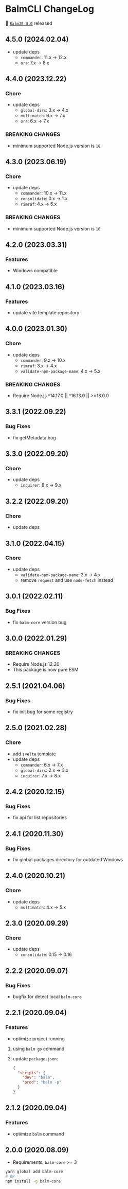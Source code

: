 # BalmCLI ChangeLog

:tada: [`BalmJS 3.0`](https://balm.js.org/) released

## 4.5.0 (2024.02.04)

- update deps
  - `commander`: 11.x -> 12.x
  - `ora`: 7.x -> 8.x

## 4.4.0 (2023.12.22)

### Chore

- update deps
  - `global-dirs`: 3.x -> 4.x
  - `multimatch`: 6.x -> 7.x
  - `ora`: 6.x -> 7.x

### BREAKING CHANGES

- minimum supported Node.js version is `18`

## 4.3.0 (2023.06.19)

### Chore

- update deps
  - `commander`: 10.x -> 11.x
  - `consolidate`: 0.x -> 1.x
  - `rimraf`: 4.x -> 5.x

### BREAKING CHANGES

- minimum supported Node.js version is `16`

## 4.2.0 (2023.03.31)

### Features

- Windows compatible

## 4.1.0 (2023.03.16)

### Features

- update vite template repository

## 4.0.0 (2023.01.30)

### Chore

- update deps
  - `commander`: 9.x -> 10.x
  - `rimraf`: 3.x -> 4.x
  - `validate-npm-package-name`: 4.x -> 5.x

### BREAKING CHANGES

- Require Node.js ^14.17.0 || ^16.13.0 || >=18.0.0

## 3.3.1 (2022.09.22)

### Bug Fixes

- fix getMetadata bug

## 3.3.0 (2022.09.20)

### Chore

- update deps
  - `inquirer`: 8.x -> 9.x

## 3.2.2 (2022.09.20)

### Chore

- update deps

## 3.1.0 (2022.04.15)

### Chore

- update deps
  - `validate-npm-package-name`: 3.x -> 4.x
  - remove `request` and use `node-fetch` instead

## 3.0.1 (2022.02.11)

### Bug Fixes

- fix `balm-core` version bug

## 3.0.0 (2022.01.29)

### BREAKING CHANGES

- Require Node.js 12.20
- This package is now pure ESM

## 2.5.1 (2021.04.06)

### Bug Fixes

- fix init bug for some registry

## 2.5.0 (2021.02.28)

### Chore

- add `svelte` template
- update deps
  - `commander`: 6.x -> 7.x
  - `global-dirs`: 2.x -> 3.x
  - `inquirer`: 7.x -> 8.x

## 2.4.2 (2020.12.15)

### Bug Fixes

- fix api for list repositories

## 2.4.1 (2020.11.30)

### Bug Fixes

- fix global packages directory for outdated Windows

## 2.4.0 (2020.10.21)

### Chore

- update deps
  - `multimatch`: 4.x -> 5.x

## 2.3.0 (2020.09.29)

### Chore

- update deps
  - `consolidate`: 0.15 -> 0.16

## 2.2.2 (2020.09.07)

### Bug Fixes

- bugfix for detect local `balm-core`

## 2.2.1 (2020.09.04)

### Features

- optimize project running

1. using `balm go` command
2. update `package.json`:

   ```json
   {
     "scripts": {
       "dev": "balm",
       "prod": "balm -p"
     }
   }
   ```

## 2.1.2 (2020.09.04)

### Features

- optimize `balm` command

## 2.0.0 (2020.08.09)

- Requirements: `balm-core` >= 3

```sh
yarn global add balm-core
# OR
npm install -g balm-core
```
